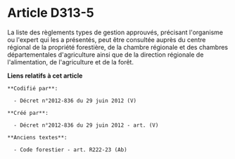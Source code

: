 # Article D313-5

La liste des règlements types de gestion approuvés, précisant l'organisme ou l'expert qui les a présentés, peut être
consultée auprès du centre régional de la propriété forestière, de la chambre régionale et des chambres départementales
d'agriculture ainsi que de la direction régionale de l'alimentation, de l'agriculture et de la forêt.

**Liens relatifs à cet article**

	**Codifié par**:

	  - Décret n°2012-836 du 29 juin 2012 (V)

	**Créé par**:

	  - Décret n°2012-836 du 29 juin 2012 - art. (V)

	**Anciens textes**:

	  - Code forestier - art. R222-23 (Ab)
